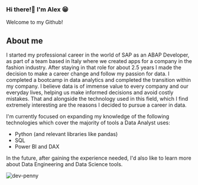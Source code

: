 ### Hi there!👋 I'm Alex 😁
Welcome to my Github!

## About me
I started my professional career in the world of SAP as an ABAP Developer, as part of a team based in Italy where we created apps for a company in the fashion industry.
After staying in that role for about 2.5 years I made the decision to make a career change and follow my passion for data. I completed a bootcamp in data analytics and completed the transition within my company.
I believe data is of immense value to every company and our everyday lives, helping us make informed decisions and avoid costly mistakes. That and alongside the technology used in this field, which I find extremely 
interesting are the reasons I decided to pursue a career in data.

I'm currently focused on expanding my knowledge of the following technologies which cover the majority of tools a Data Analyst uses:

 - Python (and relevant libraries like pandas)
 - SQL
 - Power BI and DAX

In the future, after gaining the experience needed, I'd also like to learn more about Data Engineering and Data Science tools.



<!--
**AlexPlex1/AlexPlex1** is a ✨ _special_ ✨ repository because its `README.md` (this file) appears on your GitHub profile.

Here are some ideas to get you started:

- 🔭 I’m currently working on ...
- 🌱 I’m currently learning ...
- 👯 I’m looking to collaborate on ...
- 🤔 I’m looking for help with ...
- 💬 Ask me about ...
- 📫 How to reach me: ...
- 😄 Pronouns: ...
- ⚡ Fun fact: ...
-->
<p><img align="center" src="https://github-readme-stats.vercel.app/api/top-langs?username=AlexPlex1&show_icons=true&locale=en&layout=compact" alt="dev-penny" /></p>
